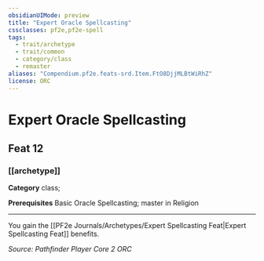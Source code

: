 ```yaml
---
obsidianUIMode: preview
title: "Expert Oracle Spellcasting"
cssclasses: pf2e,pf2e-spell
tags:
  - trait/archetype
  - trait/common
  - category/class
  - remaster
aliases: "Compendium.pf2e.feats-srd.Item.FtO8DjjMLBtWiRhZ"
license: ORC
---
```

# Expert Oracle Spellcasting
## Feat 12
### [[archetype]]

**Category** class; 



**Prerequisites** Basic Oracle Spellcasting; master in Religion
* * *
You gain the [[PF2e Journals/Archetypes/Expert Spellcasting Feat|Expert Spellcasting Feat]] benefits.

*Source: Pathfinder Player Core 2*
*ORC*